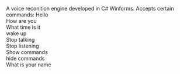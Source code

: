 A voice reconition engine developed in C# Winforms. Accepts certain commands:
Hello <br>
How are you <br>
What time is it <br>
wake up <br>
Stop talking <br>
Stop listening <br>
Show commands <br>
hide commands <br>
What is your name

